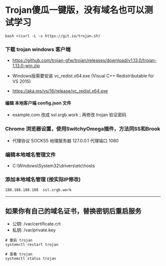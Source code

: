 # Trojan傻瓜一键版，没有域名也可以测试学习

	bash <(curl -L -s https://git.io/trojan.sh)

### 下载 trojan windows 客户端

- https://github.com/trojan-gfw/trojan/releases/download/v1.13.0/trojan-1.13.0-win.zip

- Windows版需要安装 vc_redist.x64.exe (Visual C++ Redistributable for VS 2015)

- https://aka.ms/vs/16/release/vc_redist.x64.exe

#### 编辑 本地客户端 config.json 文件

- example.com 改成 ssl.srgb.work ; 再修改 trojan 验证密码

### Chrome 浏览器设置，使用SwitchyOmega插件，方法同SS和Brook

- 代理协议 SOCKS5 地理服务器 127.0.0.1 代理端口 1080


### 编辑本地域名管理文件

- C:\Windows\System32\drivers\etc\hosts

### 添加本地域名管理 (按实际IP修改)

	188.188.188.188  ssl.srgb.work

----------

## 如果你有自己的域名证书，替换密钥后重启服务
- 公钥: /var/certificate.crt
- 私钥: /var/private.key
```
# 重启 trojan
systemctl restart trojan

# 查看 trojan
systemctl status trojan
```
